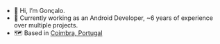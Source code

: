- 👋 Hi, I’m Gonçalo.
- 👀 Currently working as an Android Developer, ~6 years of experience over multiple projects.
- 🗺️ Based in [Coimbra, Portugal](https://goo.gl/maps/WmQPVFjy3f1QNLb99)

<!---
goncalopalaio/goncalopalaio is a ✨ special ✨ repository because its `README.md` (this file) appears on your GitHub profile.
You can click the Preview link to take a look at your changes.
--->
